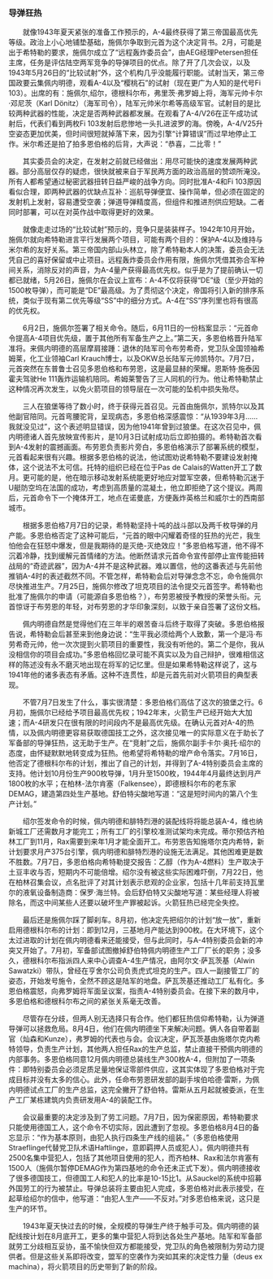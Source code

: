 ### 导弹狂热

　　就像1943年夏天紧张的准备工作预示的，A-4最终获得了第三帝国最高优先等级。政治上小心地铺垫基础，施佩尔争取到元首为这个决定背书。2月，可能是出于希特勒的要求，施佩尔成立了“远程轰炸委员会”，由AEG经理Petersen担任主席，任务是评估陆空两军竞争的导弹项目的优点。除了开了几次会议，以及1943年5月26日的“比较试射”外，这个机构几乎没能履行职能。试射当天，第三帝国政要云集佩内明德，观看A-4以及“樱桃石”的试射（现在更广为人知的是代号Fi 103）。出席的有：施佩尔,绍尔，德根科尔布，弗里茨·弗罗姆上将，海军元帅卡尔·邓尼茨（Karl Dönitz）（海军司令），陆军元帅米尔希等高级军官。试射目的是比较两种武器的性能，决定是否两种武器都发展。在观看了A-4/V26在正午成功试射后，代表们看到两枚Fi 103发射后悲惨地一头扎进波罗的海。傍晚，A-4/V25升空姿态更加优美，但时间很短就掉落下来，因为引擎“计算错误”而过早地停止工作。米尔希还是拍了拍多恩伯格的后背，大声说：“恭喜，二比零！”

　　其实委员会的决定，在发射之前就已经做出：用尽可能快的速度发展两种武器。部分高层仅存的疑虑，很快就被来自于军民两方面的政治高层的赞颂所淹没。所有人都希望通过秘密武器扭转日益严峻的战争方向。同时批准A-4和Fi 103原因看似合理，即两种武器的优缺点互补：巡航导弹便宜、操作简单，但必须在固定的发射机上发射，容易遭受空袭；弹道导弹精度高，但组件和推进剂供应短缺。二者同时部署，可以在对英作战中取得更好的效果。

　　就像走走过场的“比较试射”预示的，竞争只是装装样子。1942年10月开始，施佩尔就向希特勒进言平行发展两个项目，可能有两个目的：保护A-4以及维持与米尔希的友好关系。第三帝国内部山头林立，除了希特勒本人的决策，委员会无法凭自己的喜好保留或中止项目。远程轰炸委员会作用有限，施佩尔凭借其弥合军种间关系，消除反对的声音，为A-4量产获得最高优先权。似乎是为了提前确认一切都已就绪，5月26日，施佩尔在会议上宣布：A-4不仅将获得“DE”级（至少开始的1500枚导弹），而可能是“DE”最高级。为了贯彻这个决定，帝国将引入新的排序系统，类似于现有第二优先等级“SS”中的细分方式。A-4在“SS”序列里也将有很高的优先权。

　　6月2日，施佩尔签署了相关命令。随后，6月11日的一份档案显示：“元首命令提高A-4项目优先级，置于其他所有军备生产之上。”第二天，多恩伯格晋升陆军准将。来佩内明德的高层摩肩接踵：退休的陆军司令布劳希奇，党卫队全国领袖希姆莱，化工业领袖Carl Krauch博士，以及OKW总长陆军元帅凯特尔。7月7日，元首突然在东普鲁士召见多恩伯格和布劳恩，这是最显赫的荣耀。恩斯特·施泰因霍夫驾驶He 111轰炸运输机陪同。希姆莱警告了三人同机的行为。他让希特勒禁止这种情况再次发生，以免火箭项目的领导层在一次可能的坠机中损失殆尽。

　　三人在狼堡等待了数小时，终于获得元首召见。元首由施佩尔，凯特尔以及其他副官陪同。元首弯腰驼背，呈现病态，多恩伯格深感震惊：“从1939年3月……我就没见过”，这个表述明显错误，因为他1941年曾到过狼堡。在这次召见中，佩内明德诸人首先放映宣传影片，是10月3日试射成功后立即拍摄的。希特勒首次看到A-4发射的震撼画面。布劳恩负责影片旁白，多恩伯格演示了部署系统的模型，元首看起来很有兴趣。根据多恩伯格的说法，他试图劝说希特勒不要建设发射掩体，这个说法不太可信。托特的组织已经在位于Pas de Calais的Watten开工了数月。更可能的是，他在暗示移动发射系统能更好地应对盟军空袭，但希特勒沉迷于U艇防空坞在法国的成功，考虑到高质量的混凝土，他立即拒绝了这个提议。两周后，元首命令下一个掩体开工，地点在诺曼底，方便轰炸英格兰和威尔士的西南部城市。

　　根据多恩伯格7月7日的记录，希特勒坚持十吨的战斗部以及两千枚导弹的月产能。多恩伯格否定了这种可能后，“元首的眼中闪耀着奇怪的狂热的光芒，我生怕他会在狂怒中爆发，但是我期待的是灭绝-灭绝效应！”多恩伯格写道，他不得不沉着冷静，找到缓解元首情绪的方法。他断然请求元首命令宣传部停止宣传能扭转战局的“奇迹武器”，因为A-4并不是这种武器。难以置信，他的这番表述与先前他推销A-4时的表述截然不同。不管怎样，希特勒会后对导弹念念不忘，命令施佩尔尽快推进生产。7月25日，施佩尔修改了坦克项目的法令提交元首签字。希特勒也批准了施佩尔的申请（可能源自多恩伯格？），布劳恩被授予教授的荣誉头衔。元首惊讶于布劳恩的年轻，对布劳恩的才华印象深刻，以致于亲自签署了这份文档。

　　佩内明德自然是觉得他们在三年半的艰苦奋斗后终于取得了突破。多恩伯格报告说，希特勒会后甚至来到他身边说：“生平我必须给两个人致歉，第一个是冯·布劳希奇元帅，他一次次提到火箭项目的重要性，我没有听他的。第二个是你，我从没相信你的项目会成功。”多恩伯格回忆录可能不真实以及为自己辩护，很难相信这样的陈述没有永不磨灭地出现在将军的记忆里。但是如果希特勒这样说了，这与1941年他的诸多表态有矛盾。这种不连贯性，却是元首先前对火箭项目的典型表现。

　　不管7月7日发生了什么，事实很清楚：多恩伯格们高估了这次的狼堡之行。6月初，施佩尔已经给予项目最高优先权；1942年末，火箭生产已经开始大大加速；而A-4研发只在很有限的时间段内不是最高优先级。在确认元首对A-4的热情，以及佩内明德更容易获取德国技工之外，这次接见唯一的实际意义在于助长了军备部的导弹狂热，这无助于生产。在“竞射”之后，施佩尔副手卡尔·奥托·绍尔的态度，由怀疑默默地转变成为狂热。他希望将希特勒的增产命令落实。7月16日，他否定了德根科尔布的计划，推出了自己的计划，并得到了A-4特别委员会主席的支持。他计划10月份生产900枚导弹，1月升至1500枚，1944年4月最终达到月产1800枚的水平；在柏林-法尔肯塞（Falkensee），即德根科尔布的老东家DEMAG，建造第四处生产基地。舒伯特尖酸地写道：“这是短时间内的第八个生产计划。”

　　绍尔签发命令的时候，佩内明德和腓特烈港的装配线将将能总装A-4，维也纳新城工厂还需数月才能完工；所有工厂的引擎校准测试架均未完成。蒂尔预估齐柏林工厂到11月，Rax需要到来年1月才能全面开工。布劳恩告知施塔尔克内希特，新计划要求月产375台引擎，佩内明德和腓特烈港的设施无法满足。其他困难更是数不胜数。7月7日，多恩伯格向希特勒提交报告：乙醇（作为A-4燃料）生产取决于土豆丰收与否，短期内不可能倍增。绍尔没有被这些实际困难吓倒，7月22日，他在柏林召集会议，点名批评了对其计划表示悲观的企业家，包括十几年前支持瓦里尔的液氧设备制造商：保罗·海兰特。会后舒伯特又尖酸地写道：某些经理人将被除名，而这中间某些人还要以破坏生产罪被起诉。火箭狂热已经完全失控。

　　最后还是施佩尔踩了脚刹车。8月初，他决定先把绍尔的计划“放一放”，重新启用德根科尔布的计划：即到12月，三基地月产能达到900枚。在大环境下，这个太过进取的计划在佩内明德看来还能接受，但与此同时，与A-4特别委员会新的冲突又开始了。7月初，军备部试图撤掉舒伯特佩内明德生产工厂厂长的职务；没多久，德根科尔布指派四人来中心调查A-4生产情况，由阿尔文·萨瓦茨基（Alwin Sawatzki）带队，曾经在亨舍尔公司负责虎式坦克的生产。四人一副接管工厂的姿态，开始发号施令，全然不顾这是陆军的地盘。萨瓦茨基还推动工厂私有化。多恩伯格震怒，向弗罗姆将军面呈议案，指责A-4特别委员会。在接下来的数月中，多恩伯格和德根科尔布之间的紧张关系毫无改善。

　　尽管存在分歧，但两人别无选择只有合作。他们都狂热信仰希特勒，认为弹道导弹可以拯救危局。8月4日，他们在佩内明德坐下来解决问题。俩人各自带着副官（灿森和Kunze），弗罗姆的代表也与会。会议决定，萨瓦茨基由施塔尔克内希特领导，负责生产计划，其他两人担任Rax的生产总监，禁止直接干预佩内明德的内部事务。多恩伯格同意12月佩内明德总装线生产300枚A-4，但附加了一项条件：即特别委员会必须足质足量地保证零部件供应，这其实体现了多恩伯格对于完成目标并没有太多的信心。此外，任命布劳恩研发部的副手埃伯哈德·雷斯，为佩内明德试点工厂的生产总监，这完全撇开了舒伯特。雷斯从五月起就被委派，在生产工厂某栋建筑内负责研发用A-4的装配工作。

　　会议最重要的决定涉及到了劳工问题。7月7日，因为保密原因，希特勒要求只能使用德国工人，这个命令不切实际，因此遭到了忽视。多恩伯格8月4日的备忘显示：“作为基本原则，由犯人执行四条生产线的组装。”（多恩伯格使用Straeflinge代替党卫队术语Haftlinge，意即羁押人员或犯人）。佩内明德共有2500名集中营犯人，包括了其他项目使用的犯人，而齐柏林、Rax和法尔肯塞有1500人（施佩尔暂停DEMAG作为第四基地的命令还未正式下发）。佩内明德接收了很多德国技工，但德国工人和犯人的比率是10-15比1。从Sauckel的系统中招募外国劳工的行为被禁止。导弹总装将主要由犯人完成，多恩伯格对此表示接受，在起草给绍尔的信中，他写道：“由犯人生产——不反对。”对多恩伯格来说，这只是生产的环节。

　　1943年夏天快过去的时候，全规模的导弹生产终于触手可及。佩内明德的装配线按计划在8月底开工，更多的集中营犯人将到达各处生产基地。陆军和军备部就劳工分歧相互妥协，虽不愉快但双方都能接受，党卫队的角色被限制为劳动力提供者。但是这些关系即将改变，盟军的空袭作为突如其来的决定性力量（deus ex machina），将火箭项目的历史带到了新的阶段。

